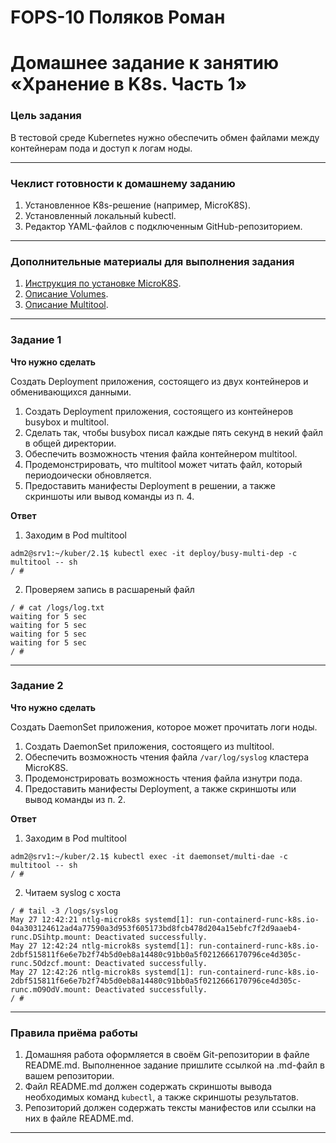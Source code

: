 # FOPS-10 Поляков Роман

# Домашнее задание к занятию «Хранение в K8s. Часть 1»

### Цель задания

В тестовой среде Kubernetes нужно обеспечить обмен файлами между контейнерам пода и доступ к логам ноды.

------

### Чеклист готовности к домашнему заданию

1. Установленное K8s-решение (например, MicroK8S).
2. Установленный локальный kubectl.
3. Редактор YAML-файлов с подключенным GitHub-репозиторием.

------

### Дополнительные материалы для выполнения задания

1. [Инструкция по установке MicroK8S](https://microk8s.io/docs/getting-started).
2. [Описание Volumes](https://kubernetes.io/docs/concepts/storage/volumes/).
3. [Описание Multitool](https://github.com/wbitt/Network-MultiTool).

------

### Задание 1 

**Что нужно сделать**

Создать Deployment приложения, состоящего из двух контейнеров и обменивающихся данными.

1. Создать Deployment приложения, состоящего из контейнеров busybox и multitool.
2. Сделать так, чтобы busybox писал каждые пять секунд в некий файл в общей директории.
3. Обеспечить возможность чтения файла контейнером multitool.
4. Продемонстрировать, что multitool может читать файл, который периодоически обновляется.
5. Предоставить манифесты Deployment в решении, а также скриншоты или вывод команды из п. 4.
  
**Ответ**  
  
1. Заходим в Pod multitool  
```
adm2@srv1:~/kuber/2.1$ kubectl exec -it deploy/busy-multi-dep -c multitool -- sh
/ # 
```
  
2. Проверяем запись в расшареный файл  
```
/ # cat /logs/log.txt
waiting for 5 sec
waiting for 5 sec
waiting for 5 sec
waiting for 5 sec
/ # 
```
  
------

### Задание 2

**Что нужно сделать**

Создать DaemonSet приложения, которое может прочитать логи ноды.

1. Создать DaemonSet приложения, состоящего из multitool.
2. Обеспечить возможность чтения файла `/var/log/syslog` кластера MicroK8S.
3. Продемонстрировать возможность чтения файла изнутри пода.
4. Предоставить манифесты Deployment, а также скриншоты или вывод команды из п. 2.
  
**Ответ**  
  
1. Заходим в Pod multitool  
```
adm2@srv1:~/kuber/2.1$ kubectl exec -it daemonset/multi-dae -c multitool -- sh
/ #
```
  
2. Читаем syslog с хоста  
```
/ # tail -3 /logs/syslog 
May 27 12:42:21 ntlg-microk8s systemd[1]: run-containerd-runc-k8s.io-04a303124612ad4a77590a3d953f605173bd8fcb478d204a15ebfc7f2d9aaeb4-runc.DSihtp.mount: Deactivated successfully.
May 27 12:42:24 ntlg-microk8s systemd[1]: run-containerd-runc-k8s.io-2dbf515811f6e6e7b2f74b5d0eb8a14480c91bb0a5f0212666170796ce4d305c-runc.5Odzcf.mount: Deactivated successfully.
May 27 12:42:26 ntlg-microk8s systemd[1]: run-containerd-runc-k8s.io-2dbf515811f6e6e7b2f74b5d0eb8a14480c91bb0a5f0212666170796ce4d305c-runc.mO9OdV.mount: Deactivated successfully.
/ # 
```
  
------

### Правила приёма работы

1. Домашняя работа оформляется в своём Git-репозитории в файле README.md. Выполненное задание пришлите ссылкой на .md-файл в вашем репозитории.
2. Файл README.md должен содержать скриншоты вывода необходимых команд `kubectl`, а также скриншоты результатов.
3. Репозиторий должен содержать тексты манифестов или ссылки на них в файле README.md.

------